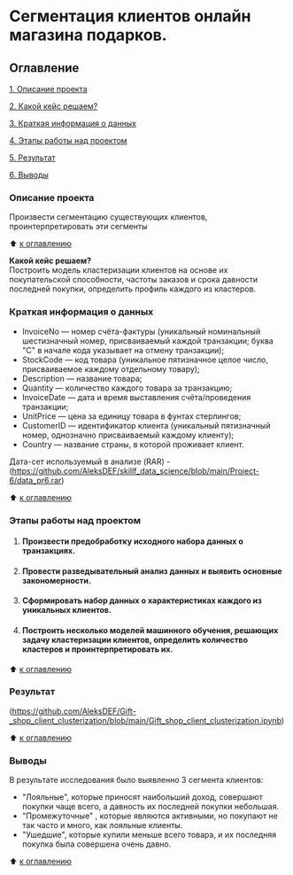 # Сегментация клиентов онлайн магазина подарков.

## Оглавление 
[1. Описание проекта](https://github.com/AleksDEF/Gift-_shop_client_clusterization/blob/main/README.md#Описание-проекта)

[2. Какой кейс решаем?](https://github.com/AleksDEF/Gift-_shop_client_clusterization/README.md#Какой-кейс-решаем?)

[3. Краткая информация о данных](https://github.com/AleksDEF/Gift-_shop_client_clusterization/README.md#Краткая-информация-о-данных)

[4. Этапы работы над проектом](https://github.com/AleksDEF/Gift-_shop_client_clusterization/README.md#Этапы-работы-над-проектом)

[5. Результат](https://github.com/AleksDEF/Gift-_shop_client_clusterization/README.md#Результат)

[6. Выводы](https://github.com/AleksDEF/Gift-_shop_client_clusterization/Project-6/README.md#Выводы)



### Описание проекта 
Произвести сегментацию существующих клиентов, проинтерпретировать эти сегменты

:arrow_up: [к оглавлению](https://github.com/AleksDEF/Gift-_shop_client_clusterization/README.md#Оглавление)


**Какой кейс решаем?**   
Построить модель кластеризации клиентов на основе их покупательской способности, частоты заказов и срока давности последней покупки, определить профиль каждого из кластеров.

### Краткая информация о данных 
* InvoiceNo — номер счёта-фактуры (уникальный номинальный шестизначный номер, присваиваемый каждой транзакции; буква "C" в начале кода указывает на отмену транзакции);
* StockCode — код товара (уникальное пятизначное целое число, присваиваемое каждому отдельному товару);
* Description — название товара;
* Quantity — количество каждого товара за транзакцию;
* InvoiceDate — дата и время выставления счёта/проведения транзакции;
* UnitPrice — цена за единицу товара в фунтах стерлингов;
* CustomerID — идентификатор клиента (уникальный пятизначный номер, однозначно присваиваемый каждому клиенту);
* Country — название страны, в которой проживает клиент.

Дата-сет используемый в анализе (RAR) - (https://github.com/AleksDEF/skillf_data_science/blob/main/Project-6/data_pr6.rar)

:arrow_up: [к оглавлению](https://github.com/AleksDEF/Gift-_shop_client_clusterization/README.md#Оглавление)

### Этапы работы над проектом
1. #### Произвести предобработку исходного набора данных о транзакциях.
2. #### Провести разведывательный анализ данных и выявить основные закономерности.
3. #### Сформировать набор данных о характеристиках каждого из уникальных клиентов.
4. #### Построить несколько моделей машинного обучения, решающих задачу кластеризации клиентов, определить количество кластеров и проинтерпретировать их.
:arrow_up: [к оглавлению](https://github.com/AleksDEF/Gift-_shop_client_clusterization/blob/main/README.md#Оглавление)

### Результат
(https://github.com/AleksDEF/Gift-_shop_client_clusterization/blob/main/Gift_shop_client_clusterization.ipynb)

:arrow_up: [к оглавлению](https://github.com/AleksDEF/Gift-_shop_client_clusterization/Gift_shop_client_clusterization.ipynb)

### Выводы
В результате исследования было выявленно 3 сегмента клиентов:
* "Лояльные",  которые приносят наибольший доход, совершают покупки чаще всего, а давность их последней покупки небольшая.
* "Промежуточные" , которые являются активными, но покупают не так часто и много, как лояльные клиенты. 
* "Ушедшие", которые купили меньше всего товара, и их последняя покупка была совершена очень давно.

:arrow_up: [к оглавлению](https://github.com/AleksDEF/Gift-_shop_client_clusterization/README.md#Выводы)
